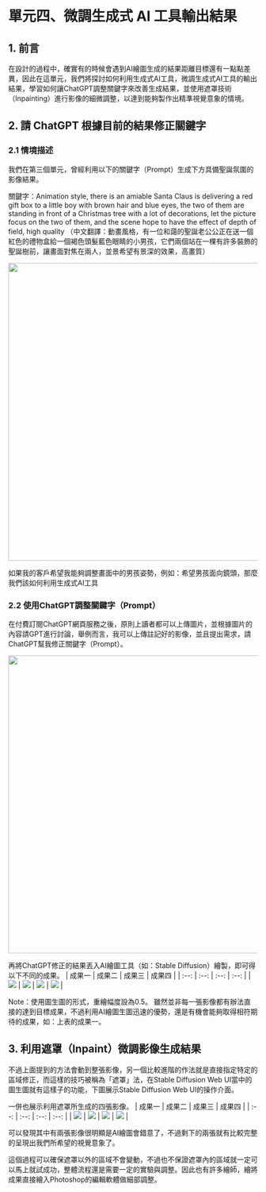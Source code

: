# 單元四、微調生成式 AI 工具輸出結果

## 1. 前言
在設計的過程中，確實有的時候會遇到AI繪圖生成的結果距離目標還有一點點差異，因此在這單元，我們將探討如何利用生成式AI工具，微調生成式AI工具的輸出結果，學習如何讓ChatGPT調整關鍵字來改善生成結果，並使用遮罩技術（Inpainting）進行影像的細微調整，以達到能夠製作出精準視覺意象的情境。

## 2. 請 ChatGPT 根據目前的結果修正關鍵字

### 2.1 情境描述
我們在第三個單元，曾經利用以下的關鍵字（Prompt）生成下方具備聖誕氛圍的影像結果。

關鍵字：Animation style, there is an amiable Santa Claus is delivering a red gift box to a little boy with brown hair and blue eyes, the two of them are standing in front of a Christmas tree with a lot of decorations, let the picture focus on the two of them, and the scene hope to have the effect of depth of field, high quality
（中文翻譯：動畫風格，有一位和藹的聖誕老公公正在送一個紅色的禮物盒給一個褐色頭髮藍色眼睛的小男孩，它們兩個站在一棵有許多裝飾的聖誕樹前，讓畫面對焦在兩人，並景希望有景深的效果，高畫質）

<div align=center>
<img src="https://github.com/AI-FREE-Team/Generative-AI-Industrial-Case-Study/blob/main/%E6%95%99%E6%A1%885%EF%BC%9A%E5%BD%B1%E5%83%8F%E7%94%9F%E6%88%90%E8%88%87%E7%B7%A8%E8%BC%AF/pics/unit3/pic4.img2imgoutput.png" width="600px">
</div>

如果我的客戶希望我能夠調整畫面中的男孩姿勢，例如：希望男孩面向鏡頭，那麼我們該如何利用生成式AI工具

### 2.2 使用ChatGPT調整關鍵字（Prompt）
在付費訂閱ChatGPT網頁服務之後，原則上讀者都可以上傳圖片，並根據圖片的內容請GPT進行討論，舉例而言，我可以上傳註記好的影像，並且提出需求，請ChatGPT幫我修正關鍵字（Prompt）。

<div align=center>
<img src="https://github.com/AI-FREE-Team/Generative-AI-Industrial-Case-Study/blob/main/%E6%95%99%E6%A1%885%EF%BC%9A%E5%BD%B1%E5%83%8F%E7%94%9F%E6%88%90%E8%88%87%E7%B7%A8%E8%BC%AF/pics/unit4/yellowbox.png" width="600px">
</div>

再將ChatGPT修正的結果丟入AI繪圖工具（如：Stable Diffusion）繪製，即可得以下不同的成果。
| 成果一 | 成果二 | 成果三 | 成果四 |
| :--: | :--: | :--: | :--: |
| ![](https://github.com/AI-FREE-Team/Generative-AI-Industrial-Case-Study/blob/main/%E6%95%99%E6%A1%885%EF%BC%9A%E5%BD%B1%E5%83%8F%E7%94%9F%E6%88%90%E8%88%87%E7%B7%A8%E8%BC%AF/pics/unit4/result_1.png) | ![](https://github.com/AI-FREE-Team/Generative-AI-Industrial-Case-Study/blob/main/%E6%95%99%E6%A1%885%EF%BC%9A%E5%BD%B1%E5%83%8F%E7%94%9F%E6%88%90%E8%88%87%E7%B7%A8%E8%BC%AF/pics/unit4/result_2.png) | ![](https://github.com/AI-FREE-Team/Generative-AI-Industrial-Case-Study/blob/main/%E6%95%99%E6%A1%885%EF%BC%9A%E5%BD%B1%E5%83%8F%E7%94%9F%E6%88%90%E8%88%87%E7%B7%A8%E8%BC%AF/pics/unit4/result_3.png) | ![](https://github.com/AI-FREE-Team/Generative-AI-Industrial-Case-Study/blob/main/%E6%95%99%E6%A1%885%EF%BC%9A%E5%BD%B1%E5%83%8F%E7%94%9F%E6%88%90%E8%88%87%E7%B7%A8%E8%BC%AF/pics/unit4/result_4.png) |

Note：使用圖生圖的形式，重繪幅度設為0.5。
雖然並非每一張影像都有辦法直接的達到目標成果，不過利用AI繪圖生圖迅速的優勢，還是有機會能夠取得相符期待的成果，如：上表的成果一。

## 3. 利用遮罩（Inpaint）微調影像生成結果
不過上面提到的方法會動到整張影像，另一個比較進階的作法就是直接指定特定的區域修正，而這樣的技巧被稱為「遮罩」法，在Stable Diffusion Web UI當中的圖生圖就有這樣子的功能，下圖展示Stable Diffusion Web UI的操作介面。

一併也展示利用遮罩所生成的四張影像。
| 成果一 | 成果二 | 成果三 | 成果四 |
| :--: | :--: | :--: | :--: |
| ![](https://github.com/AI-FREE-Team/Generative-AI-Industrial-Case-Study/blob/main/%E6%95%99%E6%A1%885%EF%BC%9A%E5%BD%B1%E5%83%8F%E7%94%9F%E6%88%90%E8%88%87%E7%B7%A8%E8%BC%AF/pics/unit4/result_5.png) | ![](https://github.com/AI-FREE-Team/Generative-AI-Industrial-Case-Study/blob/main/%E6%95%99%E6%A1%885%EF%BC%9A%E5%BD%B1%E5%83%8F%E7%94%9F%E6%88%90%E8%88%87%E7%B7%A8%E8%BC%AF/pics/unit4/result_6.png) | ![](https://github.com/AI-FREE-Team/Generative-AI-Industrial-Case-Study/blob/main/%E6%95%99%E6%A1%885%EF%BC%9A%E5%BD%B1%E5%83%8F%E7%94%9F%E6%88%90%E8%88%87%E7%B7%A8%E8%BC%AF/pics/unit4/result_7.png) | ![](https://github.com/AI-FREE-Team/Generative-AI-Industrial-Case-Study/blob/main/%E6%95%99%E6%A1%885%EF%BC%9A%E5%BD%B1%E5%83%8F%E7%94%9F%E6%88%90%E8%88%87%E7%B7%A8%E8%BC%AF/pics/unit4/result_8.png) |

可以發現其中有兩張影像很明顯是AI繪圖會錯意了，不過剩下的兩張就有比較完整的呈現出我們所希望的視覺意象了。

這個過程可以確保遮罩以外的區域不會變動，不過也不保證遮罩內的區域就一定可以馬上就試成功，整體流程還是需要一定的實驗與調整。因此也有許多繪師，繪將成果直接繪入Photoshop的編輯軟體做細部調整。